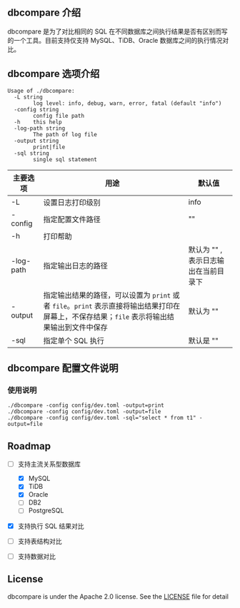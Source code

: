 ## dbcompare 介绍

dbcompare 是为了对比相同的 SQL 在不同数据库之间执行结果是否有区别而写的一个工具。目前支持仅支持 MySQL、TiDB、Oracle 数据库之间的执行情况对比。

## dbcompare 选项介绍

```
Usage of ./dbcompare:
  -L string
    	log level: info, debug, warn, error, fatal (default "info")
  -config string
    	config file path
  -h	this help
  -log-path string
    	The path of log file
  -output string
    	print|file
  -sql string
    	single sql statement
```

| 主要选项 | 用途 | 默认值 |
| ------ | --- | ----- |
| -L | 设置日志打印级别 | info |
| -config | 指定配置文件路径 | "" |
| -h | 打印帮助 | |
| -log-path | 指定输出日志的路径 | 默认为 "" ,表示日志输出在当前目录下 |
| -output | 指定输出结果的路径，可以设置为 `print` 或者 `file`。`print` 表示直接将输出结果打印在屏幕上，不保存结果；`file` 表示将输出结果输出到文件中保存 | 默认为 "" |
| -sql | 指定单个 SQL 执行 | 默认是 "" |

## dbcompare 配置文件说明



### 使用说明

```
./dbcompare -config config/dev.toml -output=print
./dbcompare -config config/dev.toml -output=file
./dbcompare -config config/dev.toml -sql="select * from t1" -output=file
```

## Roadmap

- [ ] 支持主流关系型数据库
    - [x] MySQL
    - [x] TiDB
    - [x] Oracle
    - [ ] DB2
    - [ ] PostgreSQL
- [x] 支持执行 SQL 结果对比
- [ ] 支持表结构对比
- [ ] 支持数据对比


<!-- LICENSE -->
## License

dbcompare is under the Apache 2.0 license. See the [LICENSE](./LICENSE) file for detail
